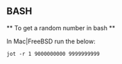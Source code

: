 ## BASH

** To get a random number in bash **

In Mac|FreeBSD run the below:
```
jot -r 1 9000000000 9999999999
```